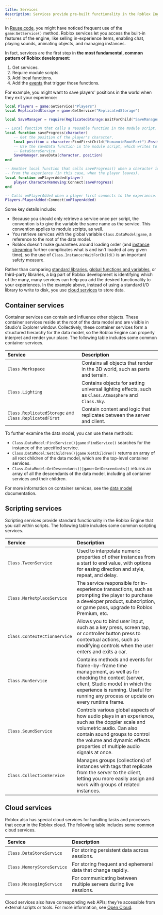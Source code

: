 ```yaml
---
title: Services
description: Services provide pre-built functionality in the Roblox Engine.
---
```


In [Reuse code](module.md), you might have noticed frequent use of the `game:GetService()` method. Roblox services let you access the built-in features of the engine, like selling in-experience items, enabling chat, playing sounds, animating objects, and managing instances.

In fact, services are the first step in **the most fundamental, common pattern of Roblox development**:

1. Get services.
1. Require module scripts.
1. Add local functions.
1. Add the [events](events/index.md) that trigger those functions.

For example, you might want to save players' positions in the world when they exit your experience:

```lua
local Players = game:GetService("Players")
local ReplicatedStorage = game:GetService("ReplicatedStorage")

local SaveManager = require(ReplicatedStorage:WaitForChild("SaveManager"))

-- Local function that calls a reusable function in the module script.
local function saveProgress(character)
	-- Get the position of the player's character.
	local position = character:FindFirstChild("HumanoidRootPart").Position
	-- Use the saveData function in the module script, which writes to the
	-- DataStoreService.
	SaveManager.saveData(character, position)
end

-- Another local function that calls saveProgress() when a character is removed
-- from the experience (in this case, when the player leaves).
local function onPlayerAdded(player)
	player.CharacterRemoving:Connect(saveProgress)
end

-- Calls onPlayerAdded when a player first connects to the experience.
Players.PlayerAdded:Connect(onPlayerAdded)
```

Some key details include:

- Because you should only retrieve a service once per script, the convention is to give the variable the same name as the service. This convention applies to module scripts, as well.
- You retrieve services with the global variable `Class.DataModel|game`, a reference to the root of the data model.
- Roblox doesn't make guarantees around loading order (and [instance streaming](../workspace/streaming.md) further complicates what is and isn't loaded at any given time), so the use of `Class.Instance:WaitForChild()` is an important safety measure.

Rather than comparing [standard libraries](/reference/engine/libraries), [global functions and variables](/reference/engine/globals), or third-party libraries, a big part of Roblox development is identifying which of the many, many services can help you add the desired functionality to your experiences. In the example above, instead of using a standard I/O library to write to disk, you use [cloud services](#cloud-services) to store data.

## Container services

Container services can contain and influence other objects. These container
services reside at the root of the data model and are visible in Studio's
Explorer window. Collectively, these container services
form a structured hierarchy for the data model, so the Roblox Engine can
properly interpret and render your place. The following table includes some common container services.

Service | Description
:--- | :---
`Class.Workspace` | Contains all objects that render in the 3D world, such as parts and terrain.
`Class.Lighting` | Contains objects for setting universal lighting effects, such as `Class.Atmosphere` and `Class.Sky`.
`Class.ReplicatedStorage` and `Class.ReplicatedFirst` | Contain content and logic that replicates between the server and client.

To further examine the data model, you can use these methods:

- `Class.DataModel:FindService()|game:FindService()` searches for the instance of the specified service.
- `Class.DataModel:GetChildren()|game:GetChildren()` returns an array of all root children of the data model, which are the top-level container services.
- `Class.DataModel:GetDescendants()|game:GetDescendants()` returns an array of all the descendants of the data model, including all container services and their children.

For more information on container services, see the [data
model](/projects/data-model#object-organization) documentation.

## Scripting services

Scripting services provide standard functionality in the Roblox Engine that you
call within scripts. The following table includes some common scripting services.

Service | Description
:--- | :---
`Class.TweenService` | Used to interpolate numeric properties of other instances from a start to end value, with options for easing direction and style, repeat, and delay.
`Class.MarketplaceService` | The service responsible for in-experience transactions, such as prompting the player to purchase a developer product, subscription, or game pass, upgrade to Roblox Premium, etc.
`Class.ContextActionService` | Allows you to bind user input, such as a key press, screen tap, or controller button press to contextual actions, such as modifying controls when the user enters and exits a car.
`Class.RunService` | Contains methods and events for frame-by-frame time management, as well as for checking the context (server, client, Studio mode) in which the experience is running. Useful for running any process or update on every runtime frame.
`Class.SoundService` | Controls various global aspects of how audio plays in an experience, such as the doppler scale and volumetric audio. Can also contain sound groups to control the volume and dynamic effects properties of multiple audio signals at once.
`Class.CollectionService` | Manages groups (collections) of instances with tags that replicate from the server to the client, letting you more easily assign and work with groups of related instances.

## Cloud services

Roblox also has special cloud services for handling tasks and processes
that occur in the Roblox cloud. The following table includes some common cloud services.

Service | Description
:--- | :---
`Class.DataStoreService` | For storing persistent data across sessions.
`Class.MemoryStoreService` | For storing frequent and ephemeral data that change rapidly.
`Class.MessagingService` | For communicating between multiple servers during live sessions.

Cloud services also have corresponding web APIs; they're accessible from external scripts or tools. For more information, see [Open Cloud](../cloud/open-cloud/index.md).

